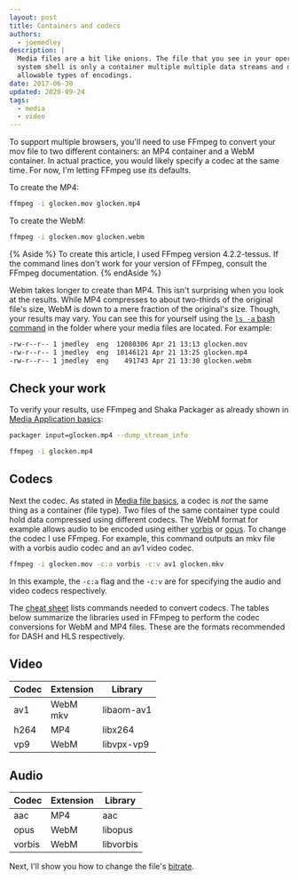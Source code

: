 ```yaml
---
layout: post
title: Containers and codecs
authors:
  - joemedley
description: |
  Media files are a bit like onions. The file that you see in your operating
  system shell is only a container multiple multiple data streams and different
  allowable types of encodings.
date: 2017-06-30
updated: 2020-09-24
tags:
  - media
  - video
---
```


To support multiple browsers, you'll need to use FFmpeg to convert your mov file
to two different containers: an MP4 container and a WebM container. In actual
practice, you would likely specify a codec at the same time. For now, I'm
letting FFmpeg use its defaults.

To create the MP4:

```bash
ffmpeg -i glocken.mov glocken.mp4
```

To create the WebM:

```bash
ffmpeg -i glocken.mov glocken.webm
```

{% Aside %}
To create this article, I used FFmpeg version 4.2.2-tessus. If the command
lines don't work for your version of FFmpeg, consult the FFmpeg documentation.
{% endAside %}

Webm takes longer to create than MP4. This isn't surprising when you look at the
results. While MP4 compresses to about two-thirds of the original file's size,
WebM is down to a mere fraction of the original's size. Though, your results may
vary. You can see this for yourself using the [`ls -a` bash
command](https://www.tecmint.com/15-basic-ls-command-examples-in-linux/) in the
folder where your media files are located. For example:


```bash
-rw-r--r-- 1 jmedley  eng  12080306 Apr 21 13:13 glocken.mov
-rw-r--r-- 1 jmedley  eng  10146121 Apr 21 13:25 glocken.mp4
-rw-r--r-- 1 jmedley  eng    491743 Apr 21 13:30 glocken.webm
```

## Check your work

To verify your results, use FFmpeg and Shaka Packager as already shown in
[Media Application basics](/media-application-basics):

```bash
packager input=glocken.mp4 --dump_stream_info
```

```bash
ffmpeg -i glocken.mp4
```

## Codecs

Next the codec. As stated in [Media file basics](/media-file-basics), a codec is _not_ the
same thing as a container (file type). Two files of the same container type
could hold data compressed using different codecs. The WebM format for example
allows audio to be encoded using either
[vorbis](https://en.wikipedia.org/wiki/Vorbis) or
[opus](https://en.wikipedia.org/wiki/Opus_(audio_format)). To change the codec I
use FFmpeg. For example, this command outputs an mkv file with a vorbis audio
codec and an av1 video codec.

```bash
ffmpeg -i glocken.mov -c:a vorbis -c:v av1 glocken.mkv
```

In this example, the `-c:a` flag and the `-c:v` are for specifying the audio and
video codecs respectively.

The [cheat sheet](/media-cheat-sheet#codec) lists commands needed to convert codecs.
The tables below summarize the libraries used in FFmpeg to perform the codec
conversions for WebM and MP4 files. These are the formats recommended for DASH
and HLS respectively.

## Video

| Codec | Extension    | Library    |
| ----- | ------------ | ---------- |
| av1   | WebM<br/>mkv | libaom-av1 |
| h264  | MP4          | libx264    |
| vp9   | WebM         | libvpx-vp9 |

## Audio

| Codec  | Extension | Library    |
| ------ | --------- | ---------- |
| aac    | MP4       | aac        |
| opus   | WebM      | libopus    |
| vorbis | WebM      | libvorbis  |

Next, I'll show you how to change the file's [bitrate](/bitrate).
